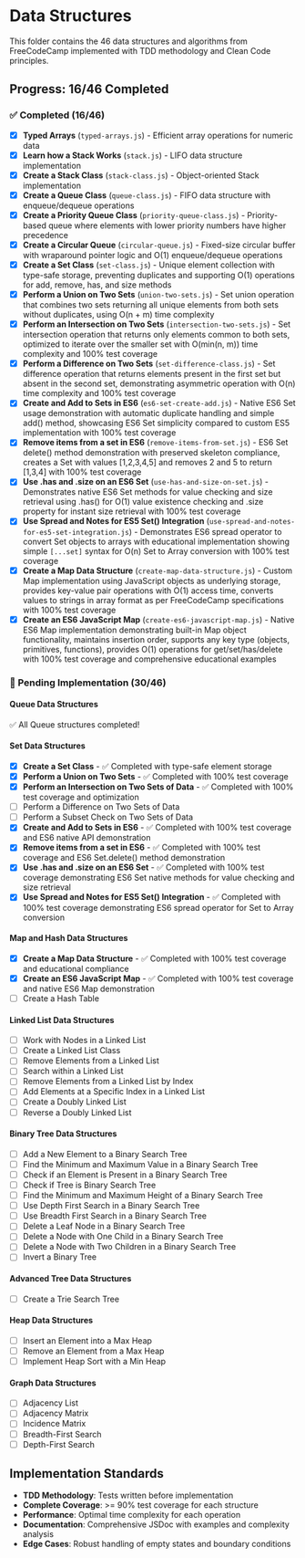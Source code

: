 # Data Structures

This folder contains the 46 data structures and algorithms from FreeCodeCamp
implemented with TDD methodology and Clean Code principles.

## Progress: 16/46 Completed

### ✅ Completed (16/46)

- [x] **Typed Arrays** (`typed-arrays.js`) - Efficient array operations for
      numeric data
- [x] **Learn how a Stack Works** (`stack.js`) - LIFO data structure
      implementation
- [x] **Create a Stack Class** (`stack-class.js`) - Object-oriented Stack
      implementation
- [x] **Create a Queue Class** (`queue-class.js`) - FIFO data structure with
      enqueue/dequeue operations
- [x] **Create a Priority Queue Class** (`priority-queue-class.js`) -
      Priority-based queue where elements with lower priority numbers have
      higher precedence
- [x] **Create a Circular Queue** (`circular-queue.js`) - Fixed-size circular
      buffer with wraparound pointer logic and O(1) enqueue/dequeue operations
- [x] **Create a Set Class** (`set-class.js`) - Unique element collection with
      type-safe storage, preventing duplicates and supporting O(1) operations
      for add, remove, has, and size methods
- [x] **Perform a Union on Two Sets** (`union-two-sets.js`) - Set union
      operation that combines two sets returning all unique elements from both
      sets without duplicates, using O(n + m) time complexity
- [x] **Perform an Intersection on Two Sets** (`intersection-two-sets.js`) - Set
      intersection operation that returns only elements common to both sets,
      optimized to iterate over the smaller set with O(min(n, m)) time
      complexity and 100% test coverage
- [x] **Perform a Difference on Two Sets** (`set-difference-class.js`) - Set
      difference operation that returns elements present in the first set but
      absent in the second set, demonstrating asymmetric operation with O(n)
      time complexity and 100% test coverage
- [x] **Create and Add to Sets in ES6** (`es6-set-create-add.js`) - Native ES6
      Set usage demonstration with automatic duplicate handling and simple add()
      method, showcasing ES6 Set simplicity compared to custom ES5
      implementation with 100% test coverage
- [x] **Remove items from a set in ES6** (`remove-items-from-set.js`) - ES6 Set
      delete() method demonstration with preserved skeleton compliance, creates
      a Set with values [1,2,3,4,5] and removes 2 and 5 to return [1,3,4] with
      100% test coverage
- [x] **Use .has and .size on an ES6 Set** (`use-has-and-size-on-set.js`) -
      Demonstrates native ES6 Set methods for value checking and size retrieval
      using .has() for O(1) value existence checking and .size property for
      instant size retrieval with 100% test coverage
- [x] **Use Spread and Notes for ES5 Set() Integration**
      (`use-spread-and-notes-for-es5-set-integration.js`) - Demonstrates ES6
      spread operator to convert Set objects to arrays with educational
      implementation showing simple `[...set]` syntax for O(n) Set to Array
      conversion with 100% test coverage
- [x] **Create a Map Data Structure** (`create-map-data-structure.js`) - Custom
      Map implementation using JavaScript objects as underlying storage,
      provides key-value pair operations with O(1) access time, converts values
      to strings in array format as per FreeCodeCamp specifications with 100%
      test coverage
- [x] **Create an ES6 JavaScript Map** (`create-es6-javascript-map.js`) - Native
      ES6 Map implementation demonstrating built-in Map object functionality,
      maintains insertion order, supports any key type (objects, primitives,
      functions), provides O(1) operations for get/set/has/delete with 100% test
      coverage and comprehensive educational examples

### 🔄 Pending Implementation (30/46)

#### Queue Data Structures

✅ All Queue structures completed!

#### Set Data Structures

- [x] **Create a Set Class** - ✅ Completed with type-safe element storage
- [x] **Perform a Union on Two Sets** - ✅ Completed with 100% test coverage
- [x] **Perform an Intersection on Two Sets of Data** - ✅ Completed with 100%
      test coverage and optimization
- [ ] Perform a Difference on Two Sets of Data
- [ ] Perform a Subset Check on Two Sets of Data
- [x] **Create and Add to Sets in ES6** - ✅ Completed with 100% test coverage
      and ES6 native API demonstration
- [x] **Remove items from a set in ES6** - ✅ Completed with 100% test coverage
      and ES6 Set.delete() method demonstration
- [x] **Use .has and .size on an ES6 Set** - ✅ Completed with 100% test
      coverage demonstrating ES6 Set native methods for value checking and size
      retrieval
- [x] **Use Spread and Notes for ES5 Set() Integration** - ✅ Completed with
      100% test coverage demonstrating ES6 spread operator for Set to Array
      conversion

#### Map and Hash Data Structures

- [x] **Create a Map Data Structure** - ✅ Completed with 100% test coverage and
      educational compliance
- [x] **Create an ES6 JavaScript Map** - ✅ Completed with 100% test coverage
      and native ES6 Map demonstration
- [ ] Create a Hash Table

#### Linked List Data Structures

- [ ] Work with Nodes in a Linked List
- [ ] Create a Linked List Class
- [ ] Remove Elements from a Linked List
- [ ] Search within a Linked List
- [ ] Remove Elements from a Linked List by Index
- [ ] Add Elements at a Specific Index in a Linked List
- [ ] Create a Doubly Linked List
- [ ] Reverse a Doubly Linked List

#### Binary Tree Data Structures

- [ ] Add a New Element to a Binary Search Tree
- [ ] Find the Minimum and Maximum Value in a Binary Search Tree
- [ ] Check if an Element is Present in a Binary Search Tree
- [ ] Check if Tree is Binary Search Tree
- [ ] Find the Minimum and Maximum Height of a Binary Search Tree
- [ ] Use Depth First Search in a Binary Search Tree
- [ ] Use Breadth First Search in a Binary Search Tree
- [ ] Delete a Leaf Node in a Binary Search Tree
- [ ] Delete a Node with One Child in a Binary Search Tree
- [ ] Delete a Node with Two Children in a Binary Search Tree
- [ ] Invert a Binary Tree

#### Advanced Tree Data Structures

- [ ] Create a Trie Search Tree

#### Heap Data Structures

- [ ] Insert an Element into a Max Heap
- [ ] Remove an Element from a Max Heap
- [ ] Implement Heap Sort with a Min Heap

#### Graph Data Structures

- [ ] Adjacency List
- [ ] Adjacency Matrix
- [ ] Incidence Matrix
- [ ] Breadth-First Search
- [ ] Depth-First Search

## Implementation Standards

- **TDD Methodology**: Tests written before implementation
- **Complete Coverage**: >= 90% test coverage for each structure
- **Performance**: Optimal time complexity for each operation
- **Documentation**: Comprehensive JSDoc with examples and complexity analysis
- **Edge Cases**: Robust handling of empty states and boundary conditions
